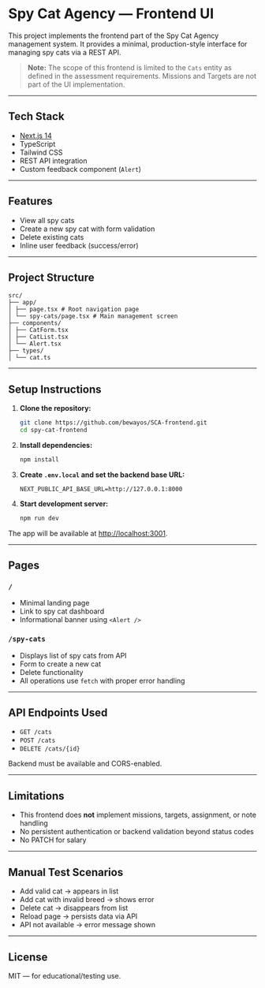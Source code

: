 # Spy Cat Agency — Frontend UI

This project implements the frontend part of the Spy Cat Agency management system. It provides a minimal, production-style interface for managing spy cats via a REST API.

> **Note:** The scope of this frontend is limited to the `Cats` entity as defined in the assessment requirements. Missions and Targets are not part of the UI implementation.

---

## Tech Stack

- [Next.js 14](https://nextjs.org/)
- TypeScript
- Tailwind CSS
- REST API integration
- Custom feedback component (`Alert`)

---

## Features

- View all spy cats
- Create a new spy cat with form validation
- Delete existing cats
- Inline user feedback (success/error)

---

## Project Structure

```
src/
├── app/
│ ├── page.tsx # Root navigation page
│ └── spy-cats/page.tsx # Main management screen
├── components/
│ ├── CatForm.tsx
│ ├── CatList.tsx
│ └── Alert.tsx
├── types/
│ └── cat.ts
```

---

## Setup Instructions

1. **Clone the repository:**

   ```bash
   git clone https://github.com/bewayos/SCA-frontend.git
   cd spy-cat-frontend
   ```

2. **Install dependencies:**

   ```bash
   npm install
   ```

3. **Create `.env.local` and set the backend base URL:**

   ```env
   NEXT_PUBLIC_API_BASE_URL=http://127.0.0.1:8000
   ```

4. **Start development server:**

   ```bash
   npm run dev
   ```

The app will be available at [http://localhost:3001](http://localhost:3001).

---

## Pages

### `/`

- Minimal landing page
- Link to spy cat dashboard
- Informational banner using `<Alert />`

### `/spy-cats`

- Displays list of spy cats from API
- Form to create a new cat
- Delete functionality
- All operations use `fetch` with proper error handling

---

## API Endpoints Used

- `GET /cats`
- `POST /cats`
- `DELETE /cats/{id}`

Backend must be available and CORS-enabled.

---

## Limitations

- This frontend does **not** implement missions, targets, assignment, or note handling
- No persistent authentication or backend validation beyond status codes
- No PATCH for salary

---

## Manual Test Scenarios

- Add valid cat → appears in list
- Add cat with invalid breed → shows error
- Delete cat → disappears from list
- Reload page → persists data via API
- API not available → error message shown

---

## License

MIT — for educational/testing use.
